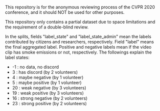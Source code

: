 This repository is for the anonymous reviewing process of the CVPR 2020 conference, and it should NOT be used for other purposes.

This repository only contains a partial dataset due to space limitations and the requirement of a double-blind review.

In the splits, fields "label_state" and "label_state_admin" mean the labels contributed by citizens and researchers, respectively. Field "label" means the final aggregated label. Positive and negative labels mean if the video clip has smoke emissions or not, respectively. The followings explain the label states:
- -1 : no data, no discord
- 3 : has discord (by 2 volunteers)
- 4 : maybe negative (by 1 volunteer)
- 5 : maybe positive (by 1 volunteer)
- 20 : weak negative (by 3 volunteers)
- 19 : weak positive (by 3 volunteers)
- 16 : strong negative (by 2 volunteers)
- 23 : strong positive (by 2 volunteers)
